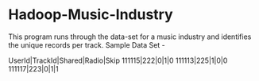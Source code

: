 # Hadoop-Music-Industry
This program runs through the data-set for a music industry and identifies the unique records per track.
Sample Data Set -

UserId|TrackId|Shared|Radio|Skip
111115|222|0|1|0
111113|225|1|0|0
111117|223|0|1|1
